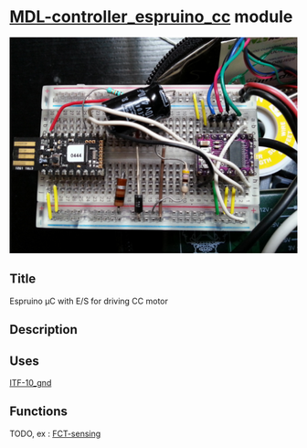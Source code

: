 # [MDL-controller_espruino_cc]() module
![](viewme.jpg)

## Title
Espruino µC with E/S for driving CC motor

## Description

## Uses
[ITF-10_gnd](../../interfaces/ITF-10_gnd)

## Functions
TODO, ex : [FCT-sensing](../../functions/FCT-sensing)
